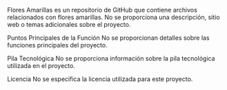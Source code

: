 Flores Amarillas es un repositorio de GitHub que contiene archivos relacionados con flores amarillas. No se proporciona una descripción, sitio web o temas adicionales sobre el proyecto.

Puntos Principales de la Función
No se proporcionan detalles sobre las funciones principales del proyecto.

Pila Tecnológica
No se proporciona información sobre la pila tecnológica utilizada en el proyecto.

Licencia
No se especifica la licencia utilizada para este proyecto.
